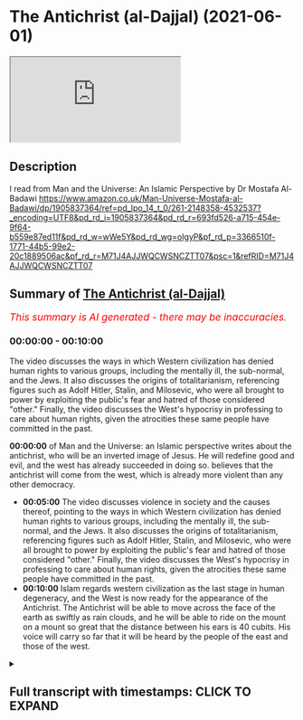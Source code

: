 # The Antichrist (al-Dajjal) (2021-06-01)

<iframe loading='lazy' allow='autoplay' src='https://www.youtube.com/embed/pPpg14D7GbM'></iframe>

## Description

I read from Man and the Universe: An Islamic Perspective by Dr Mostafa Al-Badawi https://www.amazon.co.uk/Man-Universe-Mostafa-al-Badawi/dp/1905837364/ref=pd_lpo_14_t_0/261-2148358-4532537?_encoding=UTF8&pd_rd_i=1905837364&pd_rd_r=693fd526-a715-454e-9f64-b559e87ed11f&pd_rd_w=wWe5Y&pd_rd_wg=oIgyP&pf_rd_p=3366510f-1771-44b5-99e2-20c1889506ac&pf_rd_r=M71J4AJJWQCWSNCZTT07&psc=1&refRID=M71J4AJJWQCWSNCZTT07

## Summary of [The Antichrist (al-Dajjal)](https://www.youtube.com/watch?v=pPpg14D7GbM)


*<span style="color:red; font-size:125%">This summary is AI generated - there may be inaccuracies</span>. [](/)*

### <a onclick="modifyYTiframeseektime('0')">00:00:00</a> - <a onclick="modifyYTiframeseektime('600')">00:10:00</a>

The video discusses the ways in which Western civilization has denied human rights to various groups, including the mentally ill, the sub-normal, and the Jews. It also discusses the origins of totalitarianism, referencing figures such as Adolf Hitler, Stalin, and Milosevic, who were all brought to power by exploiting the public's fear and hatred of those considered "other." Finally, the video discusses the West's hypocrisy in professing to care about human rights, given the atrocities these same people have committed in the past.

**<a onclick="modifyYTiframeseektime('0')">00:00:00</a>** of Man and the Universe: an Islamic perspective writes about the antichrist, who will be an inverted image of Jesus. He will redefine good and evil, and the west has already succeeded in doing so. believes that the antichrist will come from the west, which is already more violent than any other democracy.
* **<a onclick="modifyYTiframeseektime('300')">00:05:00</a>** The video discusses violence in society and the causes thereof, pointing to the ways in which Western civilization has denied human rights to various groups, including the mentally ill, the sub-normal, and the Jews. It also discusses the origins of totalitarianism, referencing figures such as Adolf Hitler, Stalin, and Milosevic, who were all brought to power by exploiting the public's fear and hatred of those considered "other." Finally, the video discusses the West's hypocrisy in professing to care about human rights, given the atrocities these same people have committed in the past.
* **<a onclick="modifyYTiframeseektime('600')">00:10:00</a>** Islam regards western civilization as the last stage in human degeneracy, and the West is now ready for the appearance of the Antichrist. The Antichrist will be able to move across the face of the earth as swiftly as rain clouds, and he will be able to ride on the mount on a mount so great that the distance between his ears is 40 cubits. His voice will carry so far that it will be heard by the people of the east and those of the west.

<details><summary><h2>Full transcript with timestamps: CLICK TO EXPAND</h2></summary>

<a onclick="modifyYTiframeseektime('1')">0:00:01</a> I was discussing with a friend of mine 
earlier today he happens to be a doctor here    
<a onclick="modifyYTiframeseektime('5')">0:00:05</a> in London about the degeneracy we see around 
us particularly as it's promoted in the media now    
<a onclick="modifyYTiframeseektime('12')">0:00:12</a> with such which that's force is everywhere 
and i was just reminded of a passage in a    
<a onclick="modifyYTiframeseektime('19')">0:00:19</a> book i got recently about the antichrist 
now this is no colorful myth this book    
<a onclick="modifyYTiframeseektime('26')">0:00:26</a> is called 'Man and the Universe: an Islamic 
perspective by Mustafa al-Badawi. Now the author    
<a onclick="modifyYTiframeseektime('32')">0:00:32</a> of this book is a consultant psychiatrist and a 
member of the Royal College of Psychiatrists so    
<a onclick="modifyYTiframeseektime('39')">0:00:39</a> he's a distinguished psychiatrist in his own right 
the book is recommended by other psychiatrists    
<a onclick="modifyYTiframeseektime('44')">0:00:44</a> on the back and he has some interesting things 
to say about the antichrist and the impostor    
<a onclick="modifyYTiframeseektime('51')">0:00:51</a> as he also calls him in the context of western 
civilization or the inverted civilization as    
<a onclick="modifyYTiframeseektime('58')">0:00:58</a> he calls it life here in the west just wanted to 
share with you uh his thoughts which i think are    
<a onclick="modifyYTiframeseektime('64')">0:01:04</a> really uh quite insightful so uh this is on page 
87 of the book onwards judaism and christianity    
<a onclick="modifyYTiframeseektime('72')">0:01:12</a> both agree with islam in affirming a downward 
trend for humanity which is to continue until the    
<a onclick="modifyYTiframeseektime('79')">0:01:19</a> cataclysm's heralding doomsday sometime during the 
late stages of this process the antichrist shall    
<a onclick="modifyYTiframeseektime('86')">0:01:26</a> appear who is not only the epitome of all evil but 
also an inverted image of jesus may peace be upon    
<a onclick="modifyYTiframeseektime('94')">0:01:34</a> him whom he will claim to personify the prophet 
may god's blessings and peace be upon him called    
<a onclick="modifyYTiframeseektime('101')">0:01:41</a> him the impostor al dejal since his characteristic 
attitude will be re-labeling good as evil    
<a onclick="modifyYTiframeseektime('110')">0:01:50</a> and evil as good heaven as hell and hell as heaven 
himself as the christ and christ as the antichrist    
<a onclick="modifyYTiframeseektime('120')">0:02:00</a> and this is precisely what the west has already 
succeeded in doing he says they have redefined    
<a onclick="modifyYTiframeseektime('126')">0:02:06</a> the human being by bringing his physical form to 
the fore and denying his spirit redefining him    
<a onclick="modifyYTiframeseektime('134')">0:02:14</a> thus as an animal and they have set the stage for 
putting everything to the service of the body and    
<a onclick="modifyYTiframeseektime('142')">0:02:22</a> thinking solely in material terms whereas all 
religions say that man is degenerating the west    
<a onclick="modifyYTiframeseektime('150')">0:02:30</a> claims that on the contrary he is improving by 
the day with the implication that they are now    
<a onclick="modifyYTiframeseektime('156')">0:02:36</a> far more advanced far more clever 
and mature than anyone in the past    
<a onclick="modifyYTiframeseektime('162')">0:02:42</a> this evidently gives them the right to dismiss 
lightly the prophets and sages of old and their    
<a onclick="modifyYTiframeseektime('168')">0:02:48</a> timeless wisdom and speak of them in condescending 
and derogatory terms religion has been redefined    
<a onclick="modifyYTiframeseektime('177')">0:02:57</a> as superstition and the life to come as a childish 
belief deriving from an inability to face reality    
<a onclick="modifyYTiframeseektime('186')">0:03:06</a> miraculous events are no more than trickery 
hypnosis or self-deluding fantasies    
<a onclick="modifyYTiframeseektime('194')">0:03:14</a> alcohol gambling and usury are socially 
condoned practices chastity has now become    
<a onclick="modifyYTiframeseektime('201')">0:03:21</a> a charge that most youngsters are anxious to 
avoid homosexuality has already been legalized    
<a onclick="modifyYTiframeseektime('208')">0:03:28</a> it is legal to have intercourse with any number of 
males females or even animals but it is illegal to    
<a onclick="modifyYTiframeseektime('216')">0:03:36</a> have two officially recognized wives each enjoying 
together with her children for legal rights    
<a onclick="modifyYTiframeseektime('224')">0:03:44</a> more than half the men and women in the west 
have extra marital affairs a good proportion    
<a onclick="modifyYTiframeseektime('229')">0:03:49</a> having multiple affairs the range of what is 
defined as normal is rapidly being extended to    
<a onclick="modifyYTiframeseektime('238')">0:03:58</a> include to exclude nothing the death penalty 
has been almost totally abolished this means    
<a onclick="modifyYTiframeseektime('245')">0:04:05</a> that the person who kills another is certain 
to survive and have a sporting chance of being    
<a onclick="modifyYTiframeseektime('251')">0:04:11</a> let off for good behavior after an acceptable 
number of years in a fairly comfortable prison    
<a onclick="modifyYTiframeseektime('258')">0:04:18</a> thus the murderer is guaranteed the right to live 
that same right he has deprived his victim of the    
<a onclick="modifyYTiframeseektime('268')">0:04:28</a> following passage admitting to the willful madness 
of such a system was taken from a review of a    
<a onclick="modifyYTiframeseektime('274')">0:04:34</a> book written by jay gilligan an american forensic 
psychiatrist he writes the usa which is massively    
<a onclick="modifyYTiframeseektime('282')">0:04:42</a> more violent than any other democracy and every 
other economically developed nation its prison    
<a onclick="modifyYTiframeseektime('289')">0:04:49</a> population is over two million nearly one percent 
of the entire population and just happens to be by    
<a onclick="modifyYTiframeseektime('296')">0:04:56</a> far the singular dominant nation of the world in 
economic and material terms we have the level of    
<a onclick="modifyYTiframeseektime('305')">0:05:05</a> criminal violence we do because we have arranged 
our social and economic life as we have the brutal    
<a onclick="modifyYTiframeseektime('312')">0:05:12</a> the brutality and violence of american life are 
a signal that there are profound social costs to    
<a onclick="modifyYTiframeseektime('319')">0:05:19</a> maintain these arrangements we have decided that 
we prefer this to a far less violent alternative  
<a onclick="modifyYTiframeseektime('329')">0:05:29</a> then there are there is the clamor 
for human rights which all hinges on    
<a onclick="modifyYTiframeseektime('336')">0:05:36</a> who is defined as human and consequently as having 
rights the americans manifestly denied the native    
<a onclick="modifyYTiframeseektime('344')">0:05:44</a> americans human status and thus were able to 
exterminate systematically whole nations of them    
<a onclick="modifyYTiframeseektime('351')">0:05:51</a> the spanish did the same in latin america hitler 
also refused human status to the mentally ill    
<a onclick="modifyYTiframeseektime('358')">0:05:58</a> the sub-normal even before turning 
his demonic attention to the poles    
<a onclick="modifyYTiframeseektime('363')">0:06:03</a> then to many other ethnic groups including the 
jews and the gypsies he was thus able to massacre    
<a onclick="modifyYTiframeseektime('371')">0:06:11</a> them not only without internal opposition but by 
recruiting some of the elite of german society    
<a onclick="modifyYTiframeseektime('379')">0:06:19</a> however let us not forget that the euthanasia 
program came into being long before the nazis    
<a onclick="modifyYTiframeseektime('384')">0:06:24</a> came to power for example in 1922 gerhard hoffman 
laid before the reichstag a plan for the mass    
<a onclick="modifyYTiframeseektime('392')">0:06:32</a> extermination of the mentally ill the terminally 
ill the exhausted the crippled and incurably ill    
<a onclick="modifyYTiframeseektime('400')">0:06:40</a> children a decade later this was adopted as 
official policy and with the help of numerous    
<a onclick="modifyYTiframeseektime('408')">0:06:48</a> physicians and nurses 200 000 persons were 
murdered between 1939 and 1945. and let us not    
<a onclick="modifyYTiframeseektime('418')">0:06:58</a> forget that hitler stalin milosevic and their 
likes are nothing if not products of western    
<a onclick="modifyYTiframeseektime('425')">0:07:05</a> civilization the huns and mongols were brutal 
indeed as they established their military    
<a onclick="modifyYTiframeseektime('433')">0:07:13</a> supremacy over conquered territories 
yet their worst accesses amounted to    
<a onclick="modifyYTiframeseektime('439')">0:07:19</a> little when compared objectively to the mass 
atrocities committed by this civilization    
<a onclick="modifyYTiframeseektime('445')">0:07:25</a> for they at least were never genocidal this is 
not to deny that there are millions of humane    
<a onclick="modifyYTiframeseektime('453')">0:07:33</a> and compassionate people in the west but the 
very fact that they accept such people as hitler    
<a onclick="modifyYTiframeseektime('459')">0:07:39</a> and milosevic for leaders must indicate something 
the behind the scenes machinations of their now    
<a onclick="modifyYTiframeseektime('467')">0:07:47</a> dominant world system in bringing third world 
hitler's and milosevic's to power is also    
<a onclick="modifyYTiframeseektime('475')">0:07:55</a> proverbial it is not sufficient for humane people 
in the west simply to disassociate themselves    
<a onclick="modifyYTiframeseektime('482')">0:08:02</a> from all this mentality the best elements 
in western society are kept away from power    
<a onclick="modifyYTiframeseektime('490')">0:08:10</a> yet the duplicity of those actually wielding it is 
no longer capable of being effectively camouflaged    
<a onclick="modifyYTiframeseektime('498')">0:08:18</a> one must be blinded with prejudice not to see 
that as nations rather than as individuals    
<a onclick="modifyYTiframeseektime('505')">0:08:25</a> the west very often says one thing and does the 
opposite grand proclamations of human rights are    
<a onclick="modifyYTiframeseektime('513')">0:08:33</a> made and used as smoke screens behind which are 
carried out their real intentions whether these    
<a onclick="modifyYTiframeseektime('520')">0:08:40</a> be to prop up a repressive totalitarian regime 
or to bring down another that is anti-western    
<a onclick="modifyYTiframeseektime('528')">0:08:48</a> to justify massive military intervention in 
kuwait or total inertia in rwanda and so on  
<a onclick="modifyYTiframeseektime('540')">0:09:00</a> what more evidence is needed to show that 
the west is actually an inverted civilization    
<a onclick="modifyYTiframeseektime('547')">0:09:07</a> we have mentioned previously how freud closed all 
the upper gates by denying that there was a spirit    
<a onclick="modifyYTiframeseektime('554')">0:09:14</a> and dismissing religion as something springing 
from the unconscious while opening all the lower    
<a onclick="modifyYTiframeseektime('560')">0:09:20</a> gates by trying to bring to the surface 
the lowest tendencies in human beings    
<a onclick="modifyYTiframeseektime('567')">0:09:27</a> this was a very effective way indeed of shutting 
man from heavenly influences and leaving him    
<a onclick="modifyYTiframeseektime('574')">0:09:34</a> defenseless before demonic ones we also made 
mention of jung's definition of the archetypes    
<a onclick="modifyYTiframeseektime('581')">0:09:41</a> as something belonging to a hypothetical 
collective unconscious that is archetypes    
<a onclick="modifyYTiframeseektime('588')">0:09:48</a> as situated below whereas the true archetypes 
belong to the highest spiritual level the devil    
<a onclick="modifyYTiframeseektime('596')">0:09:56</a> and his influences are denied as myth while at 
the same time his handiwork is everywhere manifest    
<a onclick="modifyYTiframeseektime('604')">0:10:04</a> and even openly promoted and familiarized 
through such mediums as popular demonic films    
<a onclick="modifyYTiframeseektime('611')">0:10:11</a> music and even cartoons god is likewise relegated 
to myth while the reflection of his attributes    
<a onclick="modifyYTiframeseektime('621')">0:10:21</a> such as truth justice and mercy in human society 
is everywhere touted but are manifestly missing    
<a onclick="modifyYTiframeseektime('630')">0:10:30</a> it remains to say that from the islamic point 
of view western civilization is the inevitable    
<a onclick="modifyYTiframeseektime('636')">0:10:36</a> last stage in human degeneracy the downward trend 
has been progressing for thousands of years but    
<a onclick="modifyYTiframeseektime('645')">0:10:45</a> its acceleration has now become insane to reach 
rock bottom in this process there had to emerge a    
<a onclick="modifyYTiframeseektime('654')">0:10:54</a> civilization totally cut off from all spirituality 
and all higher principles leading to chaos at    
<a onclick="modifyYTiframeseektime('662')">0:11:02</a> all levels together with the inability to 
recognize such chaos for what it really is    
<a onclick="modifyYTiframeseektime('670')">0:11:10</a> such a civilization must offer the appearance of 
unparalleled excellence in everything material    
<a onclick="modifyYTiframeseektime('677')">0:11:17</a> and to have gone such a long way in the process 
of redefinition and inversion as to deprive its    
<a onclick="modifyYTiframeseektime('684')">0:11:24</a> people of all power of discernment this sets 
the stage for the crowning event in this process    
<a onclick="modifyYTiframeseektime('692')">0:11:32</a> the appearance of the imposter this is 
the antichrist he is described in hadith    
<a onclick="modifyYTiframeseektime('699')">0:11:39</a> as able to move across the face of the earth 
as swiftly as rain clouds carried by the wind    
<a onclick="modifyYTiframeseektime('706')">0:11:46</a> and to ride on the mount on a mount so great 
that the distance between its ears is 40 cubits    
<a onclick="modifyYTiframeseektime('714')">0:11:54</a> furthermore his voice will carry so far that it 
will be heard by the people of the east and those    
<a onclick="modifyYTiframeseektime('720')">0:12:00</a> of the west these descriptions are nowadays easily 
translatable into currently existing technological    
<a onclick="modifyYTiframeseektime('728')">0:12:08</a> devices we can assert with confidence that 
the west is now ready for the impostor    
<a onclick="modifyYTiframeseektime('735')">0:12:15</a> people are mentally imprisoned in the tangible 
world and this is precisely the dimension that    
<a onclick="modifyYTiframeseektime('742')">0:12:22</a> the imposter will be able to master and he 
shall show them such wonders in that they will    
<a onclick="modifyYTiframeseektime('749')">0:12:29</a> rapidly accept whatever claims he shall wish to 
make it may appear from our previous depiction    
<a onclick="modifyYTiframeseektime('758')">0:12:38</a> of the degeneration of muslim societies and our 
depiction in this chapter of the west that they    
<a onclick="modifyYTiframeseektime('764')">0:12:44</a> stand equal in this respect this is not so the 
kind of inversion that we have just described    
<a onclick="modifyYTiframeseektime('773')">0:12:53</a> is something that has already been consummated 
and normalized in the west whereas among muslims    
<a onclick="modifyYTiframeseektime('781')">0:13:01</a> although the trend is similar it is much 
less widespread and is still recognized as    
<a onclick="modifyYTiframeseektime('788')">0:13:08</a> abnormal there's the end of that 
extraordinary chapter i do actually recommend    
<a onclick="modifyYTiframeseektime('795')">0:13:15</a> this book by a leading consultant 
psychiatrist um until next time  

</details>
